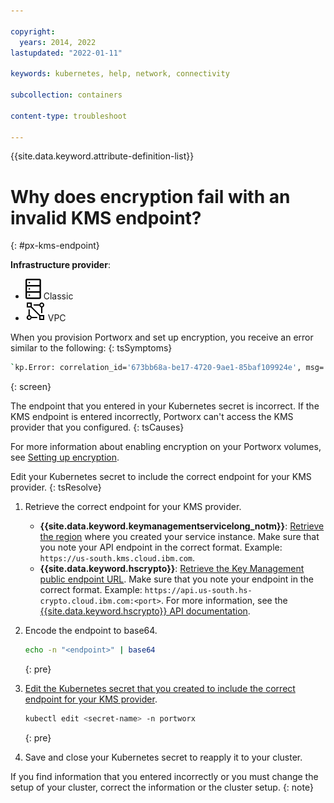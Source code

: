 ```yaml
---

copyright: 
  years: 2014, 2022
lastupdated: "2022-01-11"

keywords: kubernetes, help, network, connectivity

subcollection: containers

content-type: troubleshoot

---
```



{{site.data.keyword.attribute-definition-list}}


# Why does encryption fail with an invalid KMS endpoint?
{: #px-kms-endpoint}

**Infrastructure provider**:
* ![Classic infrastructure provider icon.](images/icon-classic-2.svg) Classic
* ![VPC infrastructure provider icon.](images/icon-vpc-2.svg) VPC


When you provision Portworx and set up encryption, you receive an error similar to the following:
{: tsSymptoms}

```sh
`kp.Error: correlation_id='673bb68a-be17-4720-9ae1-85baf109924e', msg='Unauthorized: The user does not have access to the specified resource'"`
```
{: screen}


The endpoint that you entered in your Kubernetes secret is incorrect. If the KMS endpoint is entered incorrectly, Portworx can't access the KMS provider that you configured.
{: tsCauses}

For more information about enabling encryption on your Portworx volumes, see [Setting up encryption](/docs/openshift?topic=openshift-portworx#encrypt_volumes).


Edit your Kubernetes secret to include the correct endpoint for your KMS provider.
{: tsResolve}

1. Retrieve the correct endpoint for your KMS provider.

    * **{{site.data.keyword.keymanagementservicelong_notm}}**: [Retrieve the region](/docs/key-protect?topic=key-protect-regions#regions) where you created your service instance. Make sure that you note your API endpoint in the correct format. Example: `https://us-south.kms.cloud.ibm.com`.
    * **{{site.data.keyword.hscrypto}}**: [Retrieve the Key Management public endpoint URL](/docs/hs-crypto?topic=hs-crypto-regions#service-endpoints). Make sure that you note your endpoint in the correct format. Example: `https://api.us-south.hs-crypto.cloud.ibm.com:<port>`. For more information, see the [{{site.data.keyword.hscrypto}} API documentation](https://cloud.ibm.com/apidocs/hs-crypto#getinstance).

2. Encode the endpoint to base64.
    ```sh
    echo -n "<endpoint>" | base64
    ```
    {: pre}

3. [Edit the Kubernetes secret that you created to include the correct endpoint for your KMS provider](/docs/openshift?topic=openshift-portworx#px_create_km_secret).
    ```sh
    kubectl edit <secret-name> -n portworx
    ```
    {: pre}

4. Save and close your Kubernetes secret to reapply it to your cluster.


If you find information that you entered incorrectly or you must change the setup of your cluster, correct the information or the cluster setup.
{: note}






